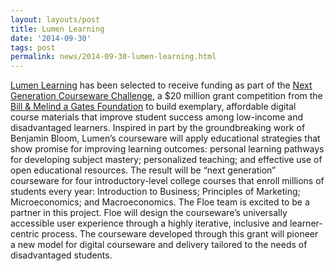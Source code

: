 ```yaml
---
layout: layouts/post
title: Lumen Learning
date: '2014-09-30'
tags: post
permalink: news/2014-09-30-lumen-learning.html
---
```

[Lumen Learning](http://lumenlearning.com/) has been selected to receive funding as part of the
[Next Generation Courseware Challenge](https://www.gatesfoundation.org/Media-Center/Press-Releases/2014/09/Gates-Foundation-Announces-Finalists-for-$20-Million-in-Digital-Courseware-Investments),
a $20 million grant competition from the [Bill & Melind a Gates Foundation](http://www.gatesfoundation.org/)
to build exemplary, affordable digital course materials that improve student success among low-income
and disadvantaged learners. Inspired in part by the groundbreaking work of Benjamin Bloom, Lumen’s
courseware will apply educational strategies that show promise for improving learning outcomes: personal
learning pathways for developing subject mastery; personalized teaching; and effective use of open
educational resources. The result will be “next generation” courseware for four introductory-level
college courses that enroll millions of students every year: Introduction to Business; Principles of
Marketing; Microeconomics; and Macroeconomics.
The Floe team is excited to be a partner in this project. Floe will design the courseware’s universally
accessible user experience through a highly iterative, inclusive and learner-centric process.
The courseware developed through this grant will pioneer a new model for digital courseware and
delivery tailored to the needs of disadvantaged students.
